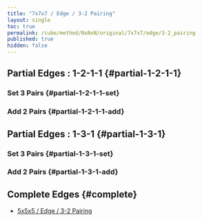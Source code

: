 ```yaml
---
title: "7x7x7 / Edge / 3-2 Pairing"
layout: single
toc: true
permalink: /cube/method/NxNxN/original/7x7x7/edge/3-2_pairing
published: true
hidden: false
---
```


<head>
  <base target="_blank">
  <link
    rel   = "stylesheet"
    type  = "text/css"
    href  = "/assets/css/twisty/NxNxN/7x7x7.css"
  >
  <script
    src   = "https://cdn.cubing.net/js/cubing/twisty"
    type  = "module"
    defer
  ></script>
</head>



## Partial Edges : 1-2-1-1 {#partial-1-2-1-1}

### Set 3 Pairs {#partial-1-2-1-1-set}

<div class="twisty-wrapper">
  <twisty-player
    puzzle                    = "7x7x7"
    experimental-stickering   = "F2L"
    alg                       = "3u F D' F' y 4U R D' R' 4U' F' R F R' y D' R F' R' F 3u' y y"
    experimental-setup-alg    = "2U 4U2 6U3 F D' F' F' D' F y2 D R' D R L D' L' 3D3 5D R F' R' F L' F L F' y2 R F' R' F L' F L F' 2U3 3U 4U2 2D3 3D"
    experimental-setup-anchor = "start"
    tempo-scale               = "1.3"
  ></twisty-player>
</div>

### Add 2 Pairs {#partial-1-2-1-1-add}

<div class="twisty-wrapper">
  <twisty-player
    puzzle                    = "7x7x7"
    experimental-stickering   = "F2L"
    alg                       = "F' R F R' 3U' D F' R F R' 3U D F' R F R' 3U' R' D R 3U F' R F R' 3U' D' F D' F' 3U"
    experimental-setup-alg    = "2U 4U2 6U3 F D' F' F' D' F y2 D R' D R L D' L' 3D3 5D R F' R' F L' F L F' y2 R F' R' F L' F L F' 2U3 3U 4U2 2D3 3D 3u F D' F' y 4U R D' R' 4U' F' R F R' y D' R F' R' F 3u' y y"
    experimental-setup-anchor = "start"
    tempo-scale               = "1.3"
  ></twisty-player>
</div>



## Partial Edges : 1-3-1 {#partial-1-3-1}

### Set 3 Pairs {#partial-1-3-1-set}

<div class="twisty-wrapper">
  <twisty-player
    puzzle                    = "7x7x7"
    experimental-stickering   = "F2L"
    alg                       = "L D' L' y R' D R y R' D R 3u R D' R' F' R F R' y D R' D R y D' F D' F' 3u'"
    experimental-setup-alg    = "2U 4U2 6U3 F D' F' F' D' F y2 D R' D R L D' L' 3D3 5D R F' R' F L' F L F' y2 R F' R' F L' F L F' 2U3 3U 4U2 2D3 3D 3u F D' F' y 4U R D' R' 4U' F' R F R' y D' R F' R' F 3u' y y F' R F R' 3U' D F' R F R' 3U D F' R F R' 3U' R' D R 3U F' R F R' 3U' D' F D' F' 3U"
    experimental-setup-anchor = "start"
    tempo-scale               = "1.3"
  ></twisty-player>
</div>

### Add 2 Pairs {#partial-1-3-1-add}

<div class="twisty-wrapper">
  <twisty-player
    puzzle                    = "7x7x7"
    experimental-stickering   = "F2L"
    alg                       = "F L' F' L R' D R 3u' F D' F' 3u"
    experimental-setup-alg    = "2U 4U2 6U3 F D' F' F' D' F y2 D R' D R L D' L' 3D3 5D R F' R' F L' F L F' y2 R F' R' F L' F L F' 2U3 3U 4U2 2D3 3D 3u F D' F' y 4U R D' R' 4U' F' R F R' y D' R F' R' F 3u' y y F' R F R' 3U' D F' R F R' 3U D F' R F R' 3U' R' D R 3U F' R F R' 3U' D' F D' F' 3U L D' L' y R' D R y R' D R 3u R D' R' F' R F R' y D R' D R y D' F D' F' 3u'"
    experimental-setup-anchor = "start"
    tempo-scale               = "1.3"
  ></twisty-player>
</div>



## Complete Edges {#complete}

- [5x5x5 / Edge / 3-2 Pairing](/cube/method/NxNxN/original/5x5x5/edge/3-2_pairing)
